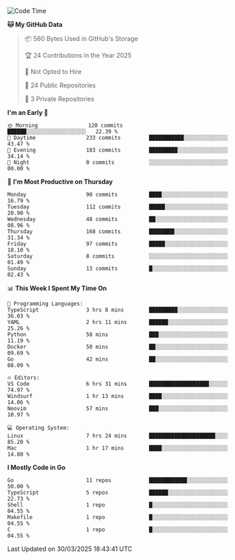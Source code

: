 <!--START_SECTION:waka-->
![Code Time](http://img.shields.io/badge/Code%20Time-1%2C162%20hrs%2053%20mins-blue)

**🐱 My GitHub Data** 

> 📦 560 Bytes Used in GitHub's Storage 
 > 
> 🏆 24 Contributions in the Year 2025
 > 
> 🚫 Not Opted to Hire
 > 
> 📜 24 Public Repositories 
 > 
> 🔑 3 Private Repositories 
 > 
**I'm an Early 🐤** 

```text
🌞 Morning                120 commits         ██████░░░░░░░░░░░░░░░░░░░   22.39 % 
🌆 Daytime                233 commits         ███████████░░░░░░░░░░░░░░   43.47 % 
🌃 Evening                183 commits         █████████░░░░░░░░░░░░░░░░   34.14 % 
🌙 Night                  0 commits           ░░░░░░░░░░░░░░░░░░░░░░░░░   00.00 % 
```
📅 **I'm Most Productive on Thursday** 

```text
Monday                   90 commits          ████░░░░░░░░░░░░░░░░░░░░░   16.79 % 
Tuesday                  112 commits         █████░░░░░░░░░░░░░░░░░░░░   20.90 % 
Wednesday                48 commits          ██░░░░░░░░░░░░░░░░░░░░░░░   08.96 % 
Thursday                 168 commits         ████████░░░░░░░░░░░░░░░░░   31.34 % 
Friday                   97 commits          █████░░░░░░░░░░░░░░░░░░░░   18.10 % 
Saturday                 8 commits           ░░░░░░░░░░░░░░░░░░░░░░░░░   01.49 % 
Sunday                   13 commits          █░░░░░░░░░░░░░░░░░░░░░░░░   02.43 % 
```


📊 **This Week I Spent My Time On** 

```text
💬 Programming Languages: 
TypeScript               3 hrs 8 mins        █████████░░░░░░░░░░░░░░░░   36.03 % 
YAML                     2 hrs 11 mins       ██████░░░░░░░░░░░░░░░░░░░   25.26 % 
Python                   58 mins             ███░░░░░░░░░░░░░░░░░░░░░░   11.19 % 
Docker                   50 mins             ██░░░░░░░░░░░░░░░░░░░░░░░   09.69 % 
Go                       42 mins             ██░░░░░░░░░░░░░░░░░░░░░░░   08.09 % 

🔥 Editors: 
VS Code                  6 hrs 31 mins       ███████████████████░░░░░░   74.97 % 
Windsurf                 1 hr 13 mins        ████░░░░░░░░░░░░░░░░░░░░░   14.06 % 
Neovim                   57 mins             ███░░░░░░░░░░░░░░░░░░░░░░   10.97 % 

💻 Operating System: 
Linux                    7 hrs 24 mins       █████████████████████░░░░   85.20 % 
Mac                      1 hr 17 mins        ████░░░░░░░░░░░░░░░░░░░░░   14.80 % 
```

**I Mostly Code in Go** 

```text
Go                       11 repos            ████████████░░░░░░░░░░░░░   50.00 % 
TypeScript               5 repos             ██████░░░░░░░░░░░░░░░░░░░   22.73 % 
Shell                    1 repo              █░░░░░░░░░░░░░░░░░░░░░░░░   04.55 % 
Makefile                 1 repo              █░░░░░░░░░░░░░░░░░░░░░░░░   04.55 % 
C                        1 repo              █░░░░░░░░░░░░░░░░░░░░░░░░   04.55 % 
```




 Last Updated on 30/03/2025 18:43:41 UTC
<!--END_SECTION:waka-->
